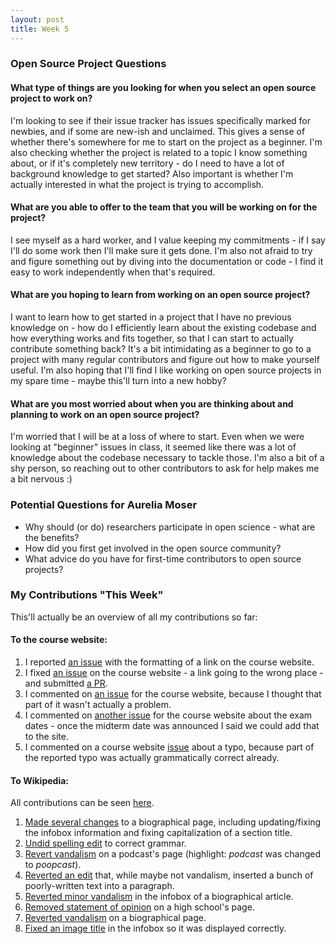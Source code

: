 ```yaml
---
layout: post
title: Week 5
---
```


### Open Source Project Questions

#### What type of things are you looking for when you select an open source project to work on?
I'm looking to see if their issue tracker has issues specifically marked for newbies, and if some are new-ish and unclaimed. This gives a sense of whether there's somewhere for me to start on the project as a beginner. I'm also checking whether the project is related to a topic I know something about, or if it's completely new territory - do I need to have a lot of background knowledge to get started? Also important is whether I'm actually interested in what the project is trying to accomplish.

#### What are you able to offer to the team that you will be working on for the project?
I see myself as a hard worker, and I value keeping my commitments - if I say I'll do some work then I'll make sure it gets done. I'm also not afraid to try and figure something out by diving into the documentation or code - I find it easy to work independently when that's required.

#### What are you hoping to learn from working on an open source project?
I want to learn how to get started in a project that I have no previous knowledge on - how do I efficiently learn about the existing codebase and how everything works and fits together, so that I can start to actually contribute something back? It's a bit intimidating as a beginner to go to a project with many regular contributors and figure out how to make yourself useful. I'm also hoping that I'll find I like working on open source projects in my spare time - maybe this'll turn into a new hobby?

#### What are you most worried about when you are thinking about and planning to work on an open source project?
I'm worried that I will be at a loss of where to start. Even when we were looking at "beginner" issues in class, it seemed like there was a lot of knowledge about the codebase necessary to tackle those. I'm also a bit of a shy person, so reaching out to other contributors to ask for help makes me a bit nervous :)

### Potential Questions for Aurelia Moser
- Why should (or do) researchers participate in open science - what are the benefits?
- How did you first get involved in the open source community?
- What advice do you have for first-time contributors to open source projects?

### My Contributions "This Week"

This'll actually be an overview of all my contributions so far:

#### To the course website:

1. I reported [an issue](https://github.com/joannakl/cs480_s18/issues/11) with the formatting of a link on the course website.
2. I fixed [an issue](https://github.com/joannakl/cs480_s18/issues/13) on the course website - a link going to the wrong place - and submitted [a PR](https://github.com/joannakl/cs480_s18/pull/75).
3. I commented on [an issue](https://github.com/joannakl/cs480_s18/issues/24#issuecomment-365142474) for the course website, because I thought that part of it wasn't actually a problem.
4. I commented on [another issue](https://github.com/joannakl/cs480_s18/issues/38#issuecomment-365333954) for the course website about the exam dates - once the midterm date was announced I said we could add that to the site.
5. I commented on a course website [issue](https://github.com/joannakl/cs480_s18/issues/42#issuecomment-365140990) about a typo, because part of the reported typo was actually grammatically correct already.

#### To Wikipedia:
All contributions can be seen [here](https://en.wikipedia.org/wiki/Special:Contributions/Felixplajer).

1. [Made several changes](https://en.wikipedia.org/w/index.php?title=Keikhosro_Khoroush&diff=prev&oldid=825214340) to a biographical page, including updating/fixing the infobox information and fixing capitalization of a section title.
2. [Undid spelling edit](https://en.wikipedia.org/w/index.php?title=Virginia_reel_(dance)&diff=prev&oldid=825217972) to correct grammar.
3. [Revert vandalism](https://en.wikipedia.org/w/index.php?title=The_History_of_Rome_(podcast)&diff=prev&oldid=825218984) on a podcast's page (highlight: _podcast_ was changed to _poopcast_).
4. [Reverted an edit](https://en.wikipedia.org/w/index.php?title=Women_in_ancient_Rome&diff=prev&oldid=825219233) that, while maybe not vandalism, inserted a bunch of poorly-written text into a paragraph.
5. [Reverted minor vandalism](https://en.wikipedia.org/w/index.php?title=Q%27orianka_Kilcher&diff=prev&oldid=825219975) in the infobox of a biographical article.
6. [Removed statement of opinion](https://en.wikipedia.org/w/index.php?title=East_Catholic_High_School&diff=prev&oldid=825220481) on a high school's page.
7. [Reverted vandalism](https://en.wikipedia.org/w/index.php?title=John_Varley_(painter)&diff=prev&oldid=825220942) on a biographical page.
8. [Fixed an image title](https://en.wikipedia.org/w/index.php?title=Thor&diff=prev&oldid=825221995) in the infobox so it was displayed correctly.

